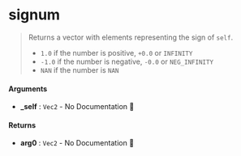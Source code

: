 # signum

>  Returns a vector with elements representing the sign of `self`.
>  - `1.0` if the number is positive, `+0.0` or `INFINITY`
>  - `-1.0` if the number is negative, `-0.0` or `NEG_INFINITY`
>  - `NAN` if the number is `NAN`

#### Arguments

- **\_self** : `Vec2` \- No Documentation 🚧

#### Returns

- **arg0** : `Vec2` \- No Documentation 🚧